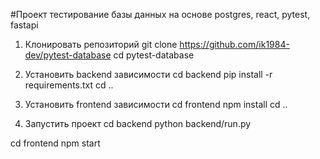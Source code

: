 #Проект тестирование базы данных на основе postgres, react, pytest, fastapi
1. Клонировать репозиторий
git clone https://github.com/ik1984-dev/pytest-database
cd pytest-database

2. Установить backend зависимости
cd backend
pip install -r requirements.txt
cd ..

3. Установить frontend зависимости
cd frontend
npm install
cd ..

4. Запустить проект
cd backend
python backend/run.py

cd frontend
npm start
